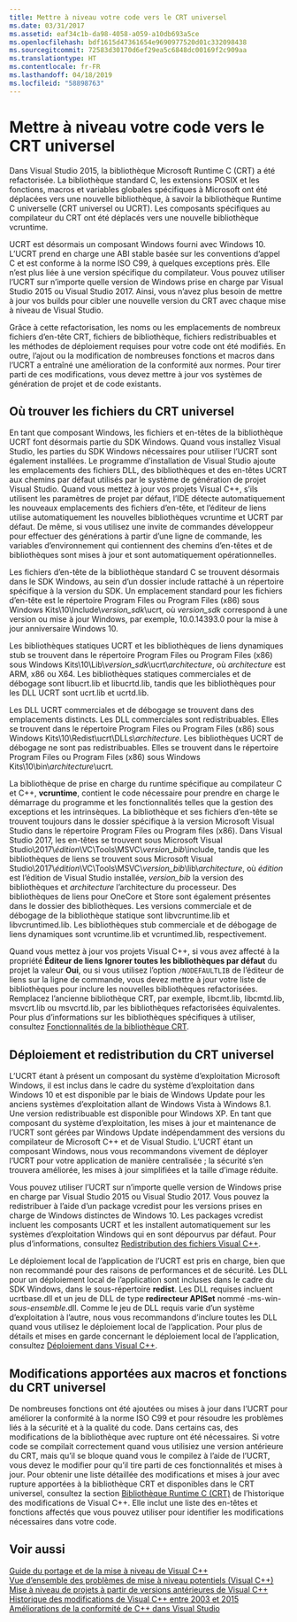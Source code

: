 ```yaml
---
title: Mettre à niveau votre code vers le CRT universel
ms.date: 03/31/2017
ms.assetid: eaf34c1b-da98-4058-a059-a10db693a5ce
ms.openlocfilehash: bdf1615d47361654e9690977520d01c332098438
ms.sourcegitcommit: 72583d30170d6ef29ea5c6848dc00169f2c909aa
ms.translationtype: HT
ms.contentlocale: fr-FR
ms.lasthandoff: 04/18/2019
ms.locfileid: "58898763"
---
```

# <a name="upgrade-your-code-to-the-universal-crt"></a>Mettre à niveau votre code vers le CRT universel

Dans Visual Studio 2015, la bibliothèque Microsoft Runtime C (CRT) a été refactorisée. La bibliothèque standard C, les extensions POSIX et les fonctions, macros et variables globales spécifiques à Microsoft ont été déplacées vers une nouvelle bibliothèque, à savoir la bibliothèque Runtime C universelle (CRT universel ou UCRT). Les composants spécifiques au compilateur du CRT ont été déplacés vers une nouvelle bibliothèque vcruntime.

UCRT est désormais un composant Windows fourni avec Windows 10. L’UCRT prend en charge une ABI stable basée sur les conventions d’appel C et est conforme à la norme ISO C99, à quelques exceptions près. Elle n’est plus liée à une version spécifique du compilateur. Vous pouvez utiliser l’UCRT sur n’importe quelle version de Windows prise en charge par Visual Studio 2015 ou Visual Studio 2017. Ainsi, vous n’avez plus besoin de mettre à jour vos builds pour cibler une nouvelle version du CRT avec chaque mise à niveau de Visual Studio.

Grâce à cette refactorisation, les noms ou les emplacements de nombreux fichiers d’en-tête CRT, fichiers de bibliothèque, fichiers redistribuables et les méthodes de déploiement requises pour votre code ont été modifiés. En outre, l’ajout ou la modification de nombreuses fonctions et macros dans l’UCRT a entraîné une amélioration de la conformité aux normes. Pour tirer parti de ces modifications, vous devez mettre à jour vos systèmes de génération de projet et de code existants.

## <a name="where-to-find-the-universal-crt-files"></a>Où trouver les fichiers du CRT universel

En tant que composant Windows, les fichiers et en-têtes de la bibliothèque UCRT font désormais partie du SDK Windows. Quand vous installez Visual Studio, les parties du SDK Windows nécessaires pour utiliser l’UCRT sont également installées. Le programme d’installation de Visual Studio ajoute les emplacements des fichiers DLL, des bibliothèques et des en-têtes UCRT aux chemins par défaut utilisés par le système de génération de projet Visual Studio. Quand vous mettez à jour vos projets Visual C++, s’ils utilisent les paramètres de projet par défaut, l’IDE détecte automatiquement les nouveaux emplacements des fichiers d’en-tête, et l’éditeur de liens utilise automatiquement les nouvelles bibliothèques vcruntime et UCRT par défaut. De même, si vous utilisez une invite de commandes développeur pour effectuer des générations à partir d’une ligne de commande, les variables d’environnement qui contiennent des chemins d’en-têtes et de bibliothèques sont mises à jour et sont automatiquement opérationnelles.

Les fichiers d’en-tête de la bibliothèque standard C se trouvent désormais dans le SDK Windows, au sein d’un dossier include rattaché à un répertoire spécifique à la version du SDK. Un emplacement standard pour les fichiers d’en-tête est le répertoire Program Files ou Program Files (x86) sous Windows Kits\\10\\Include\\_version_sdk_\\ucrt, où _version_sdk_ correspond à une version ou mise à jour Windows, par exemple, 10.0.14393.0 pour la mise à jour anniversaire Windows 10.

Les bibliothèques statiques UCRT et les bibliothèques de liens dynamiques stub se trouvent dans le répertoire Program Files ou Program Files (x86) sous Windows Kits\\10\\Lib\\_version_sdk_\\ucrt\\_architecture_, où _architecture_ est ARM, x86 ou X64. Les bibliothèques statiques commerciales et de débogage sont libucrt.lib et libucrtd.lib, tandis que les bibliothèques pour les DLL UCRT sont ucrt.lib et ucrtd.lib.

Les DLL UCRT commerciales et de débogage se trouvent dans des emplacements distincts. Les DLL commerciales sont redistribuables. Elles se trouvent dans le répertoire Program Files ou Program Files (x86) sous Windows Kits\\10\\Redist\\ucrt\\DLLs\\_architecture_\. Les bibliothèques UCRT de débogage ne sont pas redistribuables. Elles se trouvent dans le répertoire Program Files ou Program Files (x86) sous Windows Kits\\10\\bin\\_architecture_\\ucrt.

La bibliothèque de prise en charge du runtime spécifique au compilateur C et C++, **vcruntime**, contient le code nécessaire pour prendre en charge le démarrage du programme et les fonctionnalités telles que la gestion des exceptions et les intrinsèques. La bibliothèque et ses fichiers d’en-tête se trouvent toujours dans le dossier spécifique à la version Microsoft Visual Studio dans le répertoire Program Files ou Program files (x86). Dans Visual Studio 2017, les en-têtes se trouvent sous Microsoft Visual Studio\\2017\\_édition_\\VC\\Tools\\MSVC\\_version_bib_\\include, tandis que les bibliothèques de liens se trouvent sous Microsoft Visual Studio\\2017\\_édition_\\VC\\Tools\\MSVC\\_version_bib_\\lib\\_architecture_, où _édition_ est l’édition de Visual Studio installée, _version_bib_ la version des bibliothèques et _architecture_ l’architecture du processeur. Des bibliothèques de liens pour OneCore et Store sont également présentes dans le dossier des bibliothèques. Les versions commerciale et de débogage de la bibliothèque statique sont libvcruntime.lib et libvcruntimed.lib. Les bibliothèques stub commerciale et de débogage de liens dynamiques sont vcruntime.lib et vcruntimed.lib, respectivement.

Quand vous mettez à jour vos projets Visual C++, si vous avez affecté à la propriété **Éditeur de liens** **Ignorer toutes les bibliothèques par défaut** du projet la valeur **Oui**, ou si vous utilisez l’option `/NODEFAULTLIB` de l’éditeur de liens sur la ligne de commande, vous devez mettre à jour votre liste de bibliothèques pour inclure les nouvelles bibliothèques refactorisées. Remplacez l’ancienne bibliothèque CRT, par exemple, libcmt.lib, libcmtd.lib, msvcrt.lib ou msvcrtd.lib, par les bibliothèques refactorisées équivalentes. Pour plus d’informations sur les bibliothèques spécifiques à utiliser, consultez [Fonctionnalités de la bibliothèque CRT](../c-runtime-library/crt-library-features.md).

## <a name="deployment-and-redistribution-of-the-universal-crt"></a>Déploiement et redistribution du CRT universel

L’UCRT étant à présent un composant du système d’exploitation Microsoft Windows, il est inclus dans le cadre du système d’exploitation dans Windows 10 et est disponible par le biais de Windows Update pour les anciens systèmes d’exploitation allant de Windows Vista à Windows 8.1. Une version redistribuable est disponible pour Windows XP. En tant que composant du système d’exploitation, les mises à jour et maintenance de l’UCRT sont gérées par Windows Update indépendamment des versions du compilateur de Microsoft C++ et de Visual Studio. L’UCRT étant un composant Windows, nous vous recommandons vivement de déployer l’UCRT pour votre application de manière centralisée ; la sécurité s’en trouvera améliorée, les mises à jour simplifiées et la taille d’image réduite.

Vous pouvez utiliser l’UCRT sur n’importe quelle version de Windows prise en charge par Visual Studio 2015 ou Visual Studio 2017. Vous pouvez la redistribuer à l’aide d’un package vcredist pour les versions prises en charge de Windows distinctes de Windows 10. Les packages vcredist incluent les composants UCRT et les installent automatiquement sur les systèmes d’exploitation Windows qui en sont dépourvus par défaut. Pour plus d’informations, consultez [Redistribution des fichiers Visual C++](../windows/redistributing-visual-cpp-files.md).

Le déploiement local de l’application de l’UCRT est pris en charge, bien que non recommandé pour des raisons de performances et de sécurité. Les DLL pour un déploiement local de l’application sont incluses dans le cadre du SDK Windows, dans le sous-répertoire **redist**. Les DLL requises incluent ucrtbase.dll et un jeu de DLL de type **redirecteur APISet** nommé -ms-win-_sous-ensemble_.dll. Comme le jeu de DLL requis varie d’un système d’exploitation à l’autre, nous vous recommandons d’inclure toutes les DLL quand vous utilisez le déploiement local de l’application. Pour plus de détails et mises en garde concernant le déploiement local de l’application, consultez [Déploiement dans Visual C++](../windows/deployment-in-visual-cpp.md).

## <a name="changes-to-the-universal-crt-functions-and-macros"></a>Modifications apportées aux macros et fonctions du CRT universel

De nombreuses fonctions ont été ajoutées ou mises à jour dans l’UCRT pour améliorer la conformité à la norme ISO C99 et pour résoudre les problèmes liés à la sécurité et à la qualité du code. Dans certains cas, des modifications de la bibliothèque avec rupture ont été nécessaires. Si votre code se compilait correctement quand vous utilisiez une version antérieure du CRT, mais qu’il se bloque quand vous le compilez à l’aide de l’UCRT, vous devez le modifier pour qu’il tire parti de ces fonctionnalités et mises à jour. Pour obtenir une liste détaillée des modifications et mises à jour avec rupture apportées à la bibliothèque CRT et disponibles dans le CRT universel, consultez la section [Bibliothèque Runtime C (CRT)](visual-cpp-change-history-2003-2015.md#BK_CRT) de l’historique des modifications de Visual C++. Elle inclut une liste des en-têtes et fonctions affectés que vous pouvez utiliser pour identifier les modifications nécessaires dans votre code.

## <a name="see-also"></a>Voir aussi

[Guide du portage et de la mise à niveau de Visual C++](visual-cpp-porting-and-upgrading-guide.md)<br/>
[Vue d’ensemble des problèmes de mise à niveau potentiels (Visual C++)](overview-of-potential-upgrade-issues-visual-cpp.md)<br/>
[Mise à niveau de projets à partir de versions antérieures de Visual C++](upgrading-projects-from-earlier-versions-of-visual-cpp.md)<br/>
[Historique des modifications de Visual C++ entre 2003 et 2015](visual-cpp-change-history-2003-2015.md)<br/>
[Améliorations de la conformité de C++ dans Visual Studio](../overview/cpp-conformance-improvements.md)
